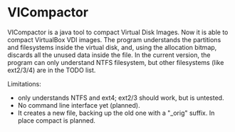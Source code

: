 VICompactor
===========

VICompactor is a java tool to compact Virtual Disk Images.
Now it is able to compact VirtualBox VDI images.
The program understands the partitions and filesystems inside the virtual disk, and, using the allocation bitmap, discards all the unused data inside the file.
In the current version, the program can only understand NTFS filesystem, but other filesystems (like ext2/3/4) are in the TODO list.

Limitations:
 - only understands NTFS and ext4; ext2/3 should work, but is untested.
 - No command line interface yet (planned).
 - It creates a new file, backing up the old one with a "_orig" suffix. In place compact is planned.